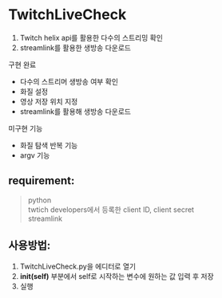 # TwitchLiveCheck


1. Twitch helix api를 활용한 다수의 스트리밍 확인
2. streamlink를 활용한 생방송 다운로드

구현 완료   
* 다수의 스트리머 생방송 여부 확인
* 화질 설정
* 영상 저장 위치 지정
* streamlink를 활용해 생방송 다운로드

미구현 기능   
* 화질 탐색 반복 기능
* argv 기능

## requirement:
> python   
> twtich developers에서 등록한 client ID, client secret   
> streamlink   



## 사용방법:
1. TwitchLiveCheck.py을 에디터로 열기
2. __init(self)__ 부분에서 self로 시작하는 변수에 원하는 값 입력 후 저장
3. 실행
